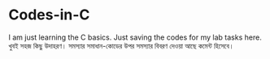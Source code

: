 # Codes-in-C
I am just learning the C basics. Just saving the codes for my lab tasks here.
খুবই সহজ কিছু উদাহরণ।
সমস্যার সমাধান-কোডের উপর সমস্যার বিবরণ দেওয়া আছে কমেন্ট হিসেবে।
